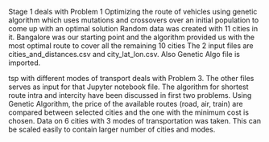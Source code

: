 Stage 1 deals with Problem 1
Optimizing the route of vehicles using genetic algorithm which uses mutations and crossovers over an initial population to come up with an optimal solution
 Random data was created with 11 cities in it. Bangalore was our starting point and the algorithm provided us with the most optimal route to cover all the remaining 10 cities
The 2 input files are cities_and_distances.csv and city_lat_lon.csv. 
Also Genetic Algo file is imported.

tsp with different modes of transport deals with Problem 3. The other files serves as input for that Jupyter notebook file.
The algorithm for shortest route intra and intercity have been discussed in first two problems. Using Genetic Algorithm, the price of the available routes (road, air, train) are compared between selected cities and the one with the minimum cost is chosen.
Data on 6 cities with 3 modes of transportation was taken. This can be scaled easily to contain larger number of cities and modes.
